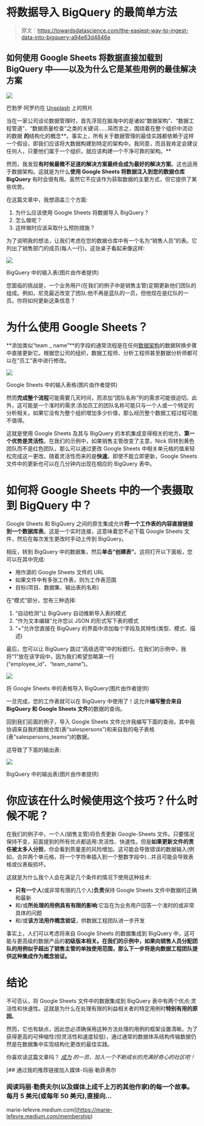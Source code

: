 # 将数据导入 BigQuery 的最简单方法

> 原文：<https://towardsdatascience.com/the-easiest-way-to-ingest-data-into-bigquery-a94e63d4846e>

## 如何使用 Google Sheets 将数据直接加载到 BigQuery 中——以及为什么它是某些用例的最佳解决方案

![](img/94f1fd0d6d94f17f8372d512244d7bc1.png)

巴勃罗·阿罗约在 [Unsplash](https://unsplash.com/?utm_source=unsplash&utm_medium=referral&utm_content=creditCopyText) 上的照片

当在一家公司谈论数据管理时，首先浮现在脑海中的是诸如“数据架构”、“数据工程管道”、“数据质量检查”之类的关键词……简而言之，围绕着在整个组织中流动的数据 **的**结构化的概念**。事实上，所有关于数据管理的最佳实践都依赖于这样一个假设，即我们应该将大数据构建到特定的架构中。我同意，而且我肯定会建议任何人，只要他们属于一个组织，就应该构建一个干净可靠的架构。**

然而，我发现**有时候最微不足道的解决方案最终会成为最好的解决方案**。这也适用于数据架构。这就是为什么**使用 Google Sheets 将数据注入到您的数据仓库 BigQuery** 有时会很有用。虽然它不应该作为获取数据的主要方式，但它提供了某些优势。

在这篇文章中，我想涵盖三个方面:

1.  为什么应该使用 Google Sheets 将数据导入 BigQuery？
2.  怎么做呢？
3.  这样做时应该采取什么预防措施？

为了说明我的想法，让我们考虑在您的数据仓库中有一个名为“销售人员”的表。它列出了销售部门的成员(每人一行)。这张桌子看起来像这样:

![](img/c0e83896bda436524404d5544bd4343a.png)

BigQuery 中的输入表(图片由作者提供)

您面临的挑战是，一个业务用户(在我们的例子中是销售主管)定期更新他们团队的组成。例如，尼克最近改变了团队:他不再是蓝队的一员，但他现在是红队的一员。你将如何更新这条信息？

# 为什么使用 Google Sheets？

**添加类似“team _ name”**的字段的通常流程是在任何[数据架构](/modern-or-not-what-is-a-data-stack-e6e09e74ae7f)的数据转换步骤中直接更新它。根据您公司的组织，数据工程师、分析工程师甚至数据分析师都可以在“员工”表中进行修改。

![](img/67cc0148bcf81e2c0a2217d686372650.png)

Google Sheets 中的输入表格(图片由作者提供)

然而**完成整个流程**可能需要几天时间，而添加“团队名称”列的需求可能很迫切。此外，这可能是一个准时的需求:添加员工的团队名称可能只与一个人或一个特定的分析相关。如果它没有为整个组织增加多少价值，那么经历整个数据工程过程可能不值得。

这就是使用 Google Sheets 及其与 BigQuery 的本机集成变得相关的地方。**第一个优势是灵活性**。在我们的示例中，如果销售主管改变了主意，Nick 将转到黄色团队而不是红色团队，那么可以通过更改 Google Sheets 中相关单元格的值来轻松完成这一更改。随着灵活性而来的是**快速**。即使不能立即更新，Google Sheets 文件中的更新也可以在几分钟内出现在相应的 BigQuery 表中。

# 如何将 Google Sheets 中的一个表摄取到 BigQuery 中？

Google Sheets 和 BigQuery 之间的原生集成允许**将一个工作表的内容直接链接到一个数据库表**。这是一个实时连接，这意味着您不必下载 Google Sheets 文件，然后在每次发生更改时手动上传到 BigQuery。

相反，转到 BigQuery 中的数据集，然后**单击“创建表”**。这将打开以下面板，您可以在其中完成:

*   用作源的 Google Sheets 文件的 URL
*   如果文件中有多张工作表，则为工作表范围
*   目标(项目、数据集、输出表的名称)

在“模式”部分，您有三种选择:

1.  “自动检测”让 BigQuery 自动推断导入表的模式
2.  “作为文本编辑”允许您以 JSON 的形式写下表的模式
3.  “+”允许您直接在 BigQuery 的界面中添加每个字段及其特性(类型、模式、描述)

最后，您可以让 BigQuery 跳过“高级选项”中的标题行。在我们的示例中，我将“1”放在该字段中，因为我们希望忽略第一行(“employee_id”、“team_name”)。

![](img/73c04499c4ac2f1469981ffb2358f116.png)

将 Google Sheets 中的表格导入 BigQuery(图片由作者提供)

一旦完成，您的工作表就可以在 BigQuery 中使用了！这允许**编写整合来自 BigQuery 和 Google Sheets 文件**的数据的查询。

回到我们前面的例子，导入 Google Sheets 文件允许我编写下面的查询，其中我协调来自我的数据仓库(表“salespersons”)和来自我的电子表格(表“salespersons_teams”)的数据。

这导致了下面的输出表:

![](img/a91632eb8e29db46dda7f1e7c1bc5837.png)

BigQuery 中的输出表(图片由作者提供)

# 你应该在什么时候使用这个技巧？什么时候不呢？

在我们的例子中，一个人(销售主管)将负责更新 Google-Sheets 文件。只要情况保持不变，前面提到的所有优点都适用:灵活性、快速性。但是**如果更新文件的责任被太多人分担**，你会看到质量差的风险增加。这可能会导致错误的数据输入(例如，合并两个单元格，将一个字符串插入到一个整数字段中)…并且可能会导致表格或仪表板损坏。

这就是为什么我个人会在满足几个条件的情况下使用这种技术:

*   **只有一个人**(或非常有限的几个人)**负责**保持 Google Sheets 文件中数据的正确和最新
*   和/或**所处理的用例具有有限的影响**:它旨在为业务用户回答一个准时的或非常具体的问题
*   和/或**该方法用作概念验证**，供数据工程团队进一步开发

事实上，人们可以考虑将来自 Google Sheets 的数据集成到 BigQuery 中，这可能与更高级的数据产品的**初级版本相关。在我们的示例中，如果向销售人员分配团队的用例似乎超出了销售主管的单独使用范围，那么下一步将是向数据工程团队提供这种集成作为概念验证。**

# 结论

不可否认，将 Google Sheets 文件中的数据集成到 BigQuery 表中有两个优点:灵活性和快速性。这就是为什么在处理有限的利益相关者的特定用例时**特别有用的原因**。

然而，它也有缺点，因此您必须确保用这种方法处理的用例的框架设置清晰。为了获得更高的可伸缩性(但灵活性和速度较低)，通过通常的数据体系结构传输数据仍然是在数据集中实现结构化更改的最佳实践。

你喜欢读这篇文章吗？ [*成为*](https://marie-lefevre.medium.com/membership) *的一员，加入一个不断成长的充满好奇心的社区吧！*

[](https://marie-lefevre.medium.com/membership) [## 通过我的推荐链接加入媒体-玛丽·勒菲弗尔

### 阅读玛丽·勒费夫尔(以及媒体上成千上万的其他作家)的每一个故事。每月 5 美元(或每年 50 美元),直接向…

marie-lefevre.medium.com](https://marie-lefevre.medium.com/membership)